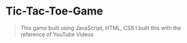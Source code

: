 # Tic-Tac-Toe-Game

>This game built using JavaScript, HTML, CSS
>I built this with the reference of YouTube Videos
